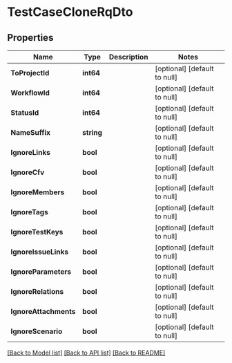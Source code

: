 # TestCaseCloneRqDto

## Properties
Name | Type | Description | Notes
------------ | ------------- | ------------- | -------------
**ToProjectId** | **int64** |  | [optional] [default to null]
**WorkflowId** | **int64** |  | [optional] [default to null]
**StatusId** | **int64** |  | [optional] [default to null]
**NameSuffix** | **string** |  | [optional] [default to null]
**IgnoreLinks** | **bool** |  | [optional] [default to null]
**IgnoreCfv** | **bool** |  | [optional] [default to null]
**IgnoreMembers** | **bool** |  | [optional] [default to null]
**IgnoreTags** | **bool** |  | [optional] [default to null]
**IgnoreTestKeys** | **bool** |  | [optional] [default to null]
**IgnoreIssueLinks** | **bool** |  | [optional] [default to null]
**IgnoreParameters** | **bool** |  | [optional] [default to null]
**IgnoreRelations** | **bool** |  | [optional] [default to null]
**IgnoreAttachments** | **bool** |  | [optional] [default to null]
**IgnoreScenario** | **bool** |  | [optional] [default to null]

[[Back to Model list]](../README.md#documentation-for-models) [[Back to API list]](../README.md#documentation-for-api-endpoints) [[Back to README]](../README.md)

